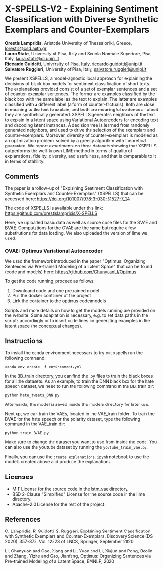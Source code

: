 # X-SPELLS-V2 - Explaining Sentiment Classification with Diverse Synthetic Exemplars and Counter-Exemplars

**Orestis Lampridis**, Aristotle University of Thessaloniki, Greece, lorestis@csd.auth.gr \
**Laura State**, University of Pisa, Italy and Scuola Normale Superiore, Pisa, Italy, laura.state@di.unipi.it \
**Riccardo Guidotti**, University of Pisa, Italy, riccardo.guidotti@unipi.it \
**Salvatore Ruggieri**, University of Pisa, Italy, salvatore.ruggieri@unipi.it 

We present XSPELLS, a model-agnostic local approach for explaining the decisions of black box models for sentiment classification of short texts. The explanations provided consist of a set of exemplar sentences and a set of counter-exemplar sentences. The former are examples classified by the black box with the same label as the text to explain. The latter are examples classified with a different label (a form of counter-factuals). Both are close in meaning to the text to explain, and both are meaningful sentences – albeit they are synthetically generated. XSPELLS generates neighbors of the text to explain in a latent space using Variational Autoencoders for encoding text and decoding latent instances. A decision tree is learned from randomly generated neighbors, and used to drive the selection of the exemplars and counter-exemplars. Moreover, diversity of counter-exemplars is modeled as an optimization problem, solved by a greedy algorithm with theoretical guarantee. We report experiments on three datasets showing that XSPELLS outperforms the well-known LIME method in terms of quality of explanations, fidelity, diversity, and usefulness, and that is comparable to it in terms of stability.

## Comments

The paper is a follow-up of "Explaining Sentiment Classification with Synthetic Exemplars and Counter-Exemplars" (XSPELLS) that can be accessed here: https://doi.org/10.1007/978-3-030-61527-7_24

The code of XSPELLS is available under this link: https://github.com/orestislampridis/X-SPELLS

Here, we uploaded basic data as well as source code files for the SVAE and BVAE. Computations for the OVAE are the same
but require a few substitutions for data loading. We also uploaded the version of lime we used.

### OVAE: Optimus Variational Autoencoder

We used the framework introduced in the paper "Optimus: Organizing Sentences via Pre-trained Modeling of a Latent Space"
that can be found (code and models) here: https://github.com/ChunyuanLI/Optimus

To get the code running, proceed as follows:

1) Downloand code and one pretrained model 
2) Pull the docker container of the project
3) Link the container to the optimus code/models

Scripts and more details on how to get the models running are provided on the website. Some adaptation is necessary, e.g. to set data paths in the scripts accordingly or to insert code lines on generating examples in the latent space (no conceptual changes).

## Instructions

To install the conda environment necessary to try out xspells run the following command:

```
conda env create -f environment.yml
```

In the BB_train directory, you can find the .py files to train the black boxes for all the datasets. As an example, to
train the DNN black box for the hate speech dataset, we need to run the following command in the BB_train dir:

```
python hate_tweets_DNN.py
```

Afterwards, the model is saved inside the models directory for later use.

Next up, we can train the VAEs, located in the VAE_train folder. To train the BVAE for the hate speech or the polarity
dataset, type the following command in the VAE_train dir:

```
python train_BVAE.py
```

Make sure to change the dataset you want to use from inside the code. You can also use the youtube dataset by running
the `youtube_train_vae.py`.

Finally, you can use the `create_explanations.ipynb` notebook to use the models created above and produce the
explanations.

## Licenses

- MIT License for the source code in the lstm_vae directory.
- BSD 2-Clause "Simplified" License for the source code in the lime directory.
- Apache-2.0 License for the rest of the project.

## References

O. Lampridis, R. Guidotti, S. Ruggieri. Explaining Sentiment Classification with Synthetic Exemplars and
Counter-Exemplars. Discovery Science (DS 2020). 357-373. Vol. 12323 of LNCS, Springer, September 2020

Li, Chunyuan and Gao, Xiang and Li, Yuan and Li, Xiujun and Peng, Baolin and Zhang, Yizhe and Gao, Jianfeng, Optimus:
Organizing Sentences via Pre-trained Modeling of a Latent Space, EMNLP, 2020
